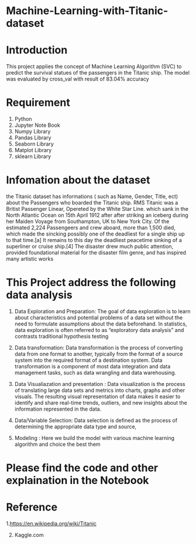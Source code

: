 # Machine-Learning-with-Titanic-dataset

# Introduction
This project applies the concept of Machine Learning Algorithm (SVC) to predict the survival statues of the passengers in the Titanic ship. The model was evaluated by cross_val with result of 83.04% accuracy

# Requirement 

1. Python
2. Jupyter Note Book
3. Numpy Library
4. Pandas Library
5. Seaborn Library
6. Matplot Library
7. sklearn Library


  # Infomation about the dataset
the Titanic dataset has informations ( such as Name, Gender, Title, ect) about the Passengers who boarded the Titanic ship. RMS Titanic was a Britist Passenger Linear, Opereted by the White Star Line. which sank in the North Atlantic Ocean on 15th April 1912 after after striking an iceberg during her Maiden Voyage from Southampton, UK to New York City. Of the estimated 2,224 Passengeers and crew aboard, more than 1,500 died, which made the sincking possibly one of the  deadliest for a single ship up to that time.[a] It remains to this day the deadliest peacetime sinking of a superliner or cruise ship.[4] The disaster drew much public attention, provided foundational material for the disaster film genre, and has inspired many artistic works

# This Project address the following data analysis

1. Data Exploration and Preparation: The goal of data exploration is to learn about characteristics and potential problems of a data set without the need to formulate assumptions about the data beforehand. In statistics, data exploration is often referred to as “exploratory data analysis” and contrasts traditional hypothesis testing

2. Data  transformation: Data transformation is the process of converting data from one format to another, typically from the format of a source system into the required format of a destination system. Data transformation is a component of most data integration and data management tasks, such as data wrangling and data warehousing.
 
4. Data Visualiazation and presentation :  Data visualization is the process of translating large data sets and metrics into charts, graphs and other visuals. The resulting visual representation of data makes it easier to identify and share real-time trends, outliers, and new insights about the information represented in the data.

6. Data/Variable Selection: Data selection is defined as the process of determining the appropriate data type and source,
7.  Modeling : Here we build the model with various machine learning algorithm and choice the best them
# Please find the code and other explaination in the Notebook
# Reference

1.https://en.wikipedia.org/wiki/Titanic

2. Kaggle.com
